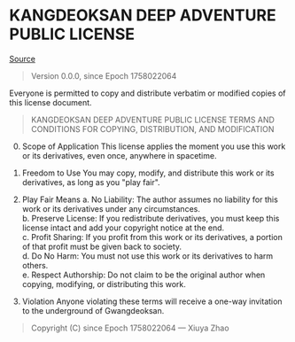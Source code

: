 # KANGDEOKSAN DEEP ADVENTURE PUBLIC LICENSE

[Source](https://github.com/zhaoxiuya/kda)

> Version 0.0.0, since Epoch 1758022064

Everyone is permitted to copy and distribute verbatim or modified copies of this license document.

> KANGDEOKSAN DEEP ADVENTURE PUBLIC LICENSE
> TERMS AND CONDITIONS FOR COPYING, DISTRIBUTION, AND MODIFICATION

0. Scope of Application
   This license applies the moment you use this work or its derivatives, even once, anywhere in spacetime.

1. Freedom to Use
   You may copy, modify, and distribute this work or its derivatives, as long as you "play fair".

2. Play Fair Means
   a. No Liability: The author assumes no liability for this work or its derivatives under any circumstances.  
   b. Preserve License: If you redistribute derivatives, you must keep this license intact and add your copyright notice at the end.  
   c. Profit Sharing: If you profit from this work or its derivatives, a portion of that profit must be given back to society.  
   d. Do No Harm: You must not use this work or its derivatives to harm others.  
   e. Respect Authorship: Do not claim to be the original author when copying, modifying, or distributing this work.  

3. Violation
   Anyone violating these terms will receive a one-way invitation to the underground of Gwangdeoksan.

> Copyright (C) since Epoch 1758022064 — Xiuya Zhao
